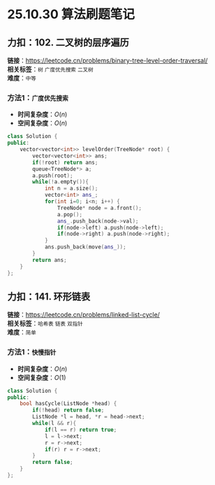 # 25.10.30 算法刷题笔记

## 力扣：102. 二叉树的层序遍历
**链接**：https://leetcode.cn/problems/binary-tree-level-order-traversal/  
**相关标签**：`树` `广度优先搜索` `二叉树`  
**难度**：`中等`
### 方法1：`广度优先搜索`
- **时间复杂度**：$O(n)$
- **空间复杂度**：$O(n)$
```cpp
class Solution {
public:
    vector<vector<int>> levelOrder(TreeNode* root) {
        vector<vector<int>> ans;
        if(!root) return ans;
        queue<TreeNode*> a;
        a.push(root);
        while(!a.empty()){
            int n = a.size();
            vector<int> ans_;
            for(int i=0; i<n; i++) {
                TreeNode* node = a.front();
                a.pop();
                ans_.push_back(node->val);
                if(node->left) a.push(node->left);
                if(node->right) a.push(node->right);
            }
            ans.push_back(move(ans_));
        }
        return ans;
    }
};
```

## 力扣：141. 环形链表
**链接**：https://leetcode.cn/problems/linked-list-cycle/  
**相关标签**：`哈希表` `链表` `双指针`  
**难度**：`简单`
### 方法1：`快慢指针`
- **时间复杂度**：$O(n)$
- **空间复杂度**：$O(1)$
```cpp
class Solution {
public:
    bool hasCycle(ListNode *head) {
        if(!head) return false;
        ListNode *l = head, *r = head->next;
        while(l && r){
            if(l == r) return true;
            l = l->next;
            r = r->next;
            if(r) r = r->next;
        }
        return false;
    }
};
```